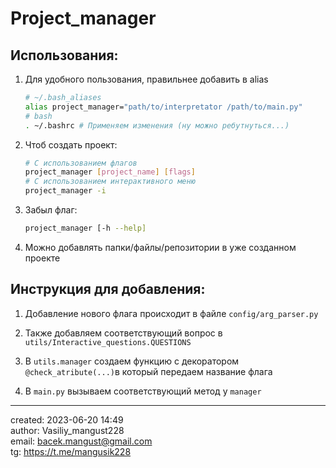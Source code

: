 # Project_manager

## Использования: 

1. Для удобного пользования, правильнее добавить в alias
    ```bash 
    # ~/.bash_aliases
    alias project_manager="path/to/interpretator /path/to/main.py"
    # bash
    . ~/.bashrc # Применяем изменения (ну можно ребутнуться...)
    ```

1. Чтоб создать проект: 

    ```bash 
    # С использованием флагов
    project_manager [project_name] [flags]
    # С использованием интерактивного меню 
    project_manager -i 
    ```



1. Забыл флаг: 
   ```bash 
   project_manager [-h --help]
   ```

1. Можно добавлять папки/файлы/репозитории в уже созданном проекте


## Инструкция для добавления: 
1. Добавление нового флага происходит в файле `config/arg_parser.py`

2. Также добавляем соответствующий вопрос в `utils/Interactive_questions.QUESTIONS`

3. В `utils.manager` создаем функцию с декоратором `@check_atribute(...)`в который передаем название флага

4. В `main.py` вызываем соответствующий метод у `manager`



---

created: 2023-06-20 14:49  
author: Vasiliy_mangust228  
email: <a href="mailto:bacek.mangust@gmail.com">bacek.mangust@gmail.com</a>  
tg: https://t.me/mangusik228  